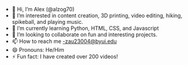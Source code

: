 - 👋 Hi, I’m Alex (@alzog70)
- 👀 I’m interested in content creation, 3D printing, video editing, hiking, spikeball, and playing music. 
- 🌱 I’m currently learning Python, HTML, CSS, and Javascript
- 💞️ I’m looking to collaborate on fun and interesting projects. 
- 📫 How to reach me -zau23004@byui.edu
- 😄 Pronouns: He/Him
- ⚡ Fun fact: I have created over 200 videos! 

<!---
alzog70/alzog70 is a ✨ special ✨ repository because its `README.md` (this file) appears on your GitHub profile.
You can click the Preview link to take a look at your changes.
--->
